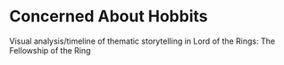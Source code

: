 # Concerned About Hobbits
Visual analysis/timeline of thematic storytelling in Lord of the Rings: The Fellowship of the Ring
